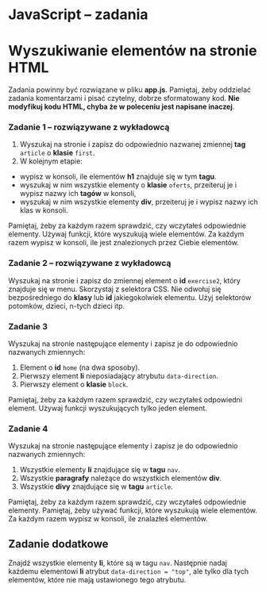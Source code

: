 ﻿# JavaScript &ndash; zadania
# Wyszukiwanie elementów na stronie HTML

Zadania powinny być rozwiązane w pliku **app.js**.
Pamiętaj, żeby oddzielać zadania komentarzami i pisać czytelny, dobrze sformatowany kod.
**Nie modyfikuj kodu HTML, chyba że w poleceniu jest napisane inaczej**.

### Zadanie 1 &ndash; rozwiązywane z wykładowcą
1. Wyszukaj na stronie i zapisz do odpowiednio nazwanej zmiennej **tag** ```article``` o **klasie** ```first```.
2. W kolejnym etapie:
  * wypisz w konsoli, ile elementów **h1** znajduje się w tym **tagu**.
  * wyszukaj w nim wszystkie elementy o **klasie** ```oferts```, przeiteruj je i wypisz nazwy ich **tagów** w konsoli,
  * wyszukaj w nim wszystkie elementy **div**, przeiteruj je i wypisz nazwy ich klas w konsoli.

Pamiętaj, żeby za każdym razem sprawdzić, czy wczytałeś odpowiednie elementy. Używaj funkcji, które wyszukują wiele elementów. Za każdym razem wypisz w konsoli, ile jest znalezionych przez Ciebie elementów.

### Zadanie 2 &ndash; rozwiązywane z wykładowcą
Wyszukaj na stronie i zapisz do zmiennej element o **id** `exercise2`, który znajduje się w menu. Skorzystaj z selektora CSS.
Nie odwołuj się bezpośredniego do **klasy** lub **id** jakiegokolwiek elementu.
Użyj selektorów potomków, dzieci, n-tych dzieci itp.


### Zadanie 3
Wyszukaj na stronie następujące elementy i zapisz je do odpowiednio nazwanych zmiennych:
1. Element o **id** ```home``` (na dwa sposoby).
2. Pierwszy element **li** nieposiadający atrybutu ```data-direction```.
3. Pierwszy element o **klasie** ```block```.

Pamiętaj, żeby za każdym razem sprawdzić, czy wczytałeś odpowiedni element. Używaj funkcji wyszukujących tylko jeden element.

### Zadanie 4
Wyszukaj na stronie następujące elementy i zapisz je do odpowiednio nazwanych zmiennych:
1. Wszystkie elementy **li** znajdujące się w **tagu** ```nav```.
2. Wszystkie **paragrafy** należące do wszystkich elementów **div**.
3. Wszystkie **divy** znajdujące się w **tagu** ```article```.

Pamiętaj, żeby za każdym razem sprawdzić, czy wczytałeś odpowiednie elementy. Pamiętaj, żeby używać funkcji, które wyszukują wiele elementów. Za każdym razem wypisz w konsoli, ile znalazłeś elementów.

## Zadanie dodatkowe
Znajdź wszystkie elementy **li**, które są w tagu ```nav```. Następnie nadaj każdemu elementowi **li** atrybut ```data-direction = "top"```, ale tylko dla tych elementów, które nie mają ustawionego tego atrybutu.
